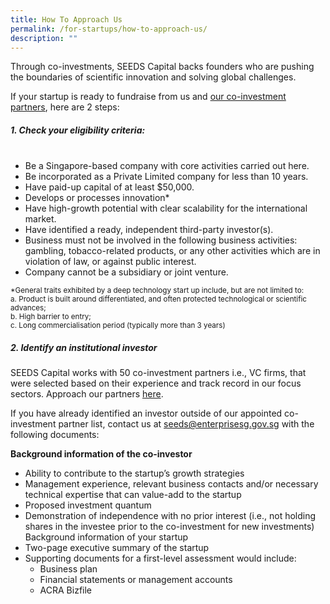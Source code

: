 ```yaml
---
title: How To Approach Us
permalink: /for-startups/how-to-approach-us/
description: ""
---
```


Through co-investments, SEEDS Capital backs founders who are pushing the boundaries of scientific innovation and solving global challenges. 

If your startup is ready to fundraise from us and [our co-investment partners](/for-startups/co-investment-partners), here are 2 steps:

##### **1. Check your eligibility criteria:** <br/><br/>

* Be a Singapore-based company with core activities carried out here.
* Be incorporated as a Private Limited company for less than 10 years.
* Have paid-up capital of at least $50,000.
* Develops or processes innovation*
* Have high-growth potential with clear scalability for the international market.
* Have identified a ready, independent third-party investor(s).
* Business must not be involved in the following business activities: gambling, tobacco-related products, or any other activities which are in violation of law, or against public interest.
* Company cannot be a subsidiary or joint venture.

<small>*General traits exhibited by a deep technology start up include, but are not limited to:</small>
<br>
<small>a. Product is built around differentiated, and often protected technological or scientific advances;</small>
<br>
<small>b. High barrier to entry;</small>
<br>
<small>c. Long commercialisation period (typically more than 3 years)</small>



##### **2. Identify an institutional investor** 
SEEDS Capital works with 50 co-investment partners i.e., VC firms, that were selected based on their experience and track record in our focus sectors. Approach our partners [here](/for-startups/co-investment-partners).

If you have already identified an investor outside of our appointed co-investment partner list, contact us at seeds@enterprisesg.gov.sg with the following documents:

**Background information of the co-investor**
* Ability to contribute to the startup’s growth strategies
* Management experience, relevant business contacts and/or necessary technical expertise that can value-add to the startup
* Proposed investment quantum
* Demonstration of independence with no prior interest (i.e., not holding shares in the investee prior to the co-investment for new investments)
Background information of your startup
* Two-page executive summary of the startup
* Supporting documents for a first-level assessment would include:
	* Business plan 
	* Financial statements or management accounts 
	* ACRA Bizfile
